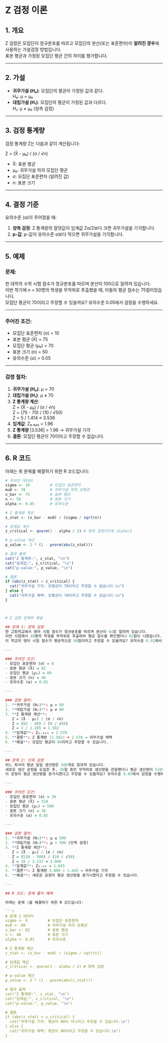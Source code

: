 # Z 검정 이론

## 1. 개요
Z 검정은 모집단이 정규분포를 따르고 모집단의 분산(또는 표준편차)이 **알려진 경우**에 사용하는 가설검정 방법입니다.  
표본 평균과 가정된 모집단 평균 간의 차이를 평가합니다.

---

## 2. 가설
- **귀무가설 (H₀)**: 모집단의 평균이 가정된 값과 같다.  
  H₀: μ = μ₀
- **대립가설 (H₁)**: 모집단의 평균이 가정된 값과 다르다.  
  H₁: μ ≠ μ₀ (양측 검정)

---

## 3. 검정 통계량
검정 통계량 Z는 다음과 같이 계산됩니다:  

Z = (X̄ - μ₀) / (σ / √n)

- X̄: 표본 평균  
- μ₀: 귀무가설 하의 모집단 평균  
- σ: 모집단 표준편차 (알려진 값)  
- n: 표본 크기  

---

## 4. 결정 기준
유의수준 (α)이 주어졌을 때:
1. **양측 검정**: Z 통계량의 절댓값이 임계값 Zα/2보다 크면 귀무가설을 기각합니다.
2. **p-값**: p-값이 유의수준 α보다 작으면 귀무가설을 기각합니다.

---

## 5. 예제
### 문제:
한 대학의 수학 시험 점수가 정규분포를 따르며 분산이 100으로 알려져 있습니다.  
이번 학기에 n = 50명의 학생을 무작위로 추출했을 때, 이들의 평균 점수는 75점이었습니다.  
모집단 평균이 70이라고 주장할 수 있을까요? 유의수준 0.05에서 검정을 수행하세요.

---

### 주어진 조건:
- 모집단 표준편차 (σ) = 10  
- 표본 평균 (X̄) = 75  
- 모집단 평균 (μ₀) = 70  
- 표본 크기 (n) = 50  
- 유의수준 (α) = 0.05  

---

### 검정 절차:
1. **귀무가설 (H₀)**: μ = 70  
2. **대립가설 (H₁)**: μ ≠ 70  
3. **Z 통계량 계산**:  
   Z = (X̄ - μ₀) / (σ / √n)  
   Z = (75 - 70) / (10 / √50)  
   Z = 5 / 1.414 ≈ 3.536  
4. **임계값**: Z₀.₀₂₅ = 1.96  
5. **Z 통계량** |3.536| > 1.96 → 귀무가설 기각  
6. **결론**: 모집단 평균이 70이라고 주장할 수 없습니다.

---

## 6. R 코드

아래는 위 문제를 해결하기 위한 R 코드입니다:

```r
# 주어진 데이터
sigma <- 10         # 모집단 표준편차
mu0 <- 70           # 귀무가설 하의 모평균
x_bar <- 75         # 표본 평균
n <- 50             # 표본 크기
alpha <- 0.05       # 유의수준

# Z 통계량 계산
z_stat <- (x_bar - mu0) / (sigma / sqrt(n))

# 임계값 계산
z_critical <- qnorm(1 - alpha / 2) # 양측 검정이므로 alpha/2

# p-value 계산
p_value <- 2 * (1 - pnorm(abs(z_stat)))

# 결과 출력
cat("Z 통계량:", z_stat, "\n")
cat("임계값:", z_critical, "\n")
cat("p-value:", p_value, "\n")

# 결론
if (abs(z_stat) > z_critical) {
  cat("귀무가설 기각: 모평균이 70이라고 주장할 수 없습니다.\n")
} else {
  cat("귀무가설 채택: 모평균이 70이라고 주장할 수 있습니다.\n")
}



# Z 검정 문제와 해설

## 문제 1: 양측 검정
한 고등학교에서 영어 시험 점수가 정규분포를 따르며 분산이 64로 알려져 있습니다.  
이번 시험에서 40명의 학생을 무작위로 추출하여 평균 점수를 확인했더니 82점이 나왔습니다.  
이 학교의 영어 시험 점수가 평균적으로 80점이라고 주장할 수 있을까요? 유의수준 0.01에서 검정을 수행하세요.

---

### 주어진 조건:
- 모집단 표준편차 (σ) = 8  
- 표본 평균 (X̄) = 82  
- 모집단 평균 (μ₀) = 80  
- 표본 크기 (n) = 40  
- 유의수준 (α) = 0.01  

---

### 검정 절차:
1. **귀무가설 (H₀)**: μ = 80  
2. **대립가설 (H₁)**: μ ≠ 80  
3. **Z 통계량 계산**:  
   Z = (X̄ - μ₀) / (σ / √n)  
   Z = (82 - 80) / (8 / √40)  
   Z = 2 / 1.265 ≈ 1.582  
4. **임계값**: Z₀.₀₀₅ = 2.576  
5. **결론**: Z 통계량 |1.582| < 2.576 → 귀무가설 채택  
6. **해설**: 모집단 평균이 80이라고 주장할 수 있습니다.

---

## 문제 2: 단측 검정
어느 회사의 평균 일일 생산량은 500개로 알려져 있습니다.  
새로운 생산 공정을 도입한 후, 36일 동안 무작위로 생산량을 관찰했더니 평균 생산량이 510개로 나왔습니다.  
이 공정이 평균 생산량을 증가시켰다고 주장할 수 있을까요? 유의수준 0.05에서 검정을 수행하세요.

---

### 주어진 조건:
- 모집단 표준편차 (σ) = 20  
- 표본 평균 (X̄) = 510  
- 모집단 평균 (μ₀) = 500  
- 표본 크기 (n) = 36  
- 유의수준 (α) = 0.05  

---

### 검정 절차:
1. **귀무가설 (H₀)**: μ ≤ 500  
2. **대립가설 (H₁)**: μ > 500 (단측 검정)  
3. **Z 통계량 계산**:  
   Z = (X̄ - μ₀) / (σ / √n)  
   Z = (510 - 500) / (20 / √36)  
   Z = 10 / 3.333 ≈ 3.000  
4. **임계값**: Z₀.₀₅ = 1.645  
5. **결론**: Z 통계량 3.000 > 1.645 → 귀무가설 기각  
6. **해설**: 새로운 공정이 평균 생산량을 증가시켰다고 주장할 수 있습니다.

---

## R 코드: 문제 풀이 예제

아래는 문제 1을 해결하기 위한 R 코드입니다:

```r
# 문제 1 데이터
sigma <- 8         # 모집단 표준편차
mu0 <- 80          # 귀무가설 하의 모평균
x_bar <- 82        # 표본 평균
n <- 40            # 표본 크기
alpha <- 0.01      # 유의수준

# Z 통계량 계산
z_stat <- (x_bar - mu0) / (sigma / sqrt(n))

# 임계값 계산
z_critical <- qnorm(1 - alpha / 2) # 양측 검정

# p-value 계산
p_value <- 2 * (1 - pnorm(abs(z_stat)))

# 결과 출력
cat("Z 통계량:", z_stat, "\n")
cat("임계값:", z_critical, "\n")
cat("p-value:", p_value, "\n")

# 결론
if (abs(z_stat) > z_critical) {
  cat("귀무가설 기각: 평균이 80이 아니라고 주장할 수 있습니다.\n")
} else {
  cat("귀무가설 채택: 평균이 80이라고 주장할 수 있습니다.\n")
}
